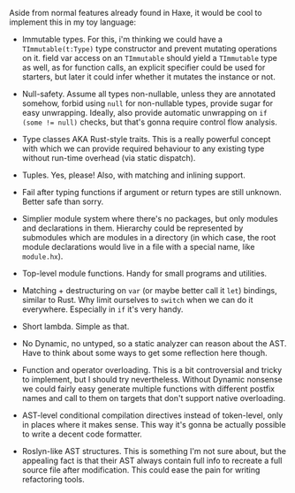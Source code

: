 Aside from normal features already found in Haxe, it would be cool to implement this
in my toy language:

 * Immutable types. For this, i'm thinking we could have a `TImmutable(t:Type)` type
   constructor and prevent mutating operations on it. field var access on an `TImmutable`
   should yield a `TImmutable` type as well, as for function calls, an explicit specifier
   could be used for starters, but later it could infer whether it mutates the instance or not.

 * Null-safety. Assume all types non-nullable, unless they are annotated somehow, forbid using
   `null` for non-nullable types, provide sugar for easy unwrapping. Ideally, also provide
   automatic unwrapping on `if (some != null)` checks, but that's gonna require control flow
   analysis.

 * Type classes AKA Rust-style traits. This is a really powerful concept with which we
   can provide required behaviour to any existing type without run-time overhead (via
   static dispatch).

 * Tuples. Yes, please! Also, with matching and inlining support.

 * Fail after typing functions if argument or return types are still unknown. Better safe than sorry.

 * Simplier module system where there's no packages, but only modules and declarations in them.
   Hierarchy could be represented by submodules which are modules in a directory (in which case,
   the root module declarations would live in a file with a special name, like `module.hx`).

 * Top-level module functions. Handy for small programs and utilities.

 * Matching + destructuring on `var` (or maybe better call it `let`) bindings, similar to
   Rust. Why limit ourselves to `switch` when we can do it everywhere. Especially in `if`
   it's very handy.

 * Short lambda. Simple as that.

 * No Dynamic, no untyped, so a static analyzer can reason about the AST. Have to think about
   some ways to get some reflection here though.

 * Function and operator overloading. This is a bit controversial and tricky to implement,
   but I should try nevertheless. Without Dynamic nonsense we could fairly easy generate multiple
   functions with different postfix names and call to them on targets that don't support native
   overloading.

 * AST-level conditional compilation directives instead of token-level, only in places where it makes sense.
   This way it's gonna be actually possible to write a decent code formatter.

 * Roslyn-like AST structures. This is something I'm not sure about, but the appealing
   fact is that their AST always contain full info to recreate a full source file after
   modification. This could ease the pain for writing refactoring tools.

